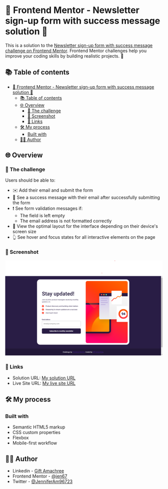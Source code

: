 # 📰 Frontend Mentor - Newsletter sign-up form with success message solution 🎉

This is a solution to the [Newsletter sign-up form with success message challenge on Frontend Mentor](https://www.frontendmentor.io/challenges/newsletter-signup-form-with-success-message-3FC1AZbNrv). Frontend Mentor challenges help you improve your coding skills by building realistic projects. 🚀

## 📚 Table of contents

- [📰 Frontend Mentor - Newsletter sign-up form with success message solution 🎉](#-frontend-mentor---newsletter-sign-up-form-with-success-message-solution-)
  - [📚 Table of contents](#-table-of-contents)
  - [🌐 Overview](#-overview)
    - [🎯 The challenge](#-the-challenge)
    - [📸 Screenshot](#-screenshot)
    - [🔗 Links](#-links)
  - [🛠️ My process](#️-my-process)
    - [Built with](#built-with)
  - [👩‍💻 Author](#-author)

## 🌐 Overview

### 🎯 The challenge

Users should be able to:

- ✉️ Add their email and submit the form
- 🎉 See a success message with their email after successfully submitting the form
- ❗ See form validation messages if:
  - The field is left empty
  - The email address is not formatted correctly
- 📱 View the optimal layout for the interface depending on their device's screen size
- 👆 See hover and focus states for all interactive elements on the page

### 📸 Screenshot

![My Desktop View](./design/My%20desktop%20view.png)

### 🔗 Links

- Solution URL: [My solution URL](https://github.com/jen67/Frontendmentor-challenges2/tree/main/newsletter-sign-up-with-success-message-main)
- Live Site URL: [My live site URL](https://jen67.github.io/Frontendmentor-challenges2/newsletter-sign-up-with-success-message-main)

## 🛠️ My process

### Built with

- Semantic HTML5 markup
- CSS custom properties
- Flexbox
- Mobile-first workflow

## 👩‍💻 Author

- Linkedin - [Gift Amachree](https://www.linkedin.com/in/gift-amachree-8a523623b/)
- Frontend Mentor - [@jen67](https://www.frontendmentor.io/profile/jen67)
- Twitter - [@JenniferAm96723](https://www.twitter.com/JenniferAm96723)
